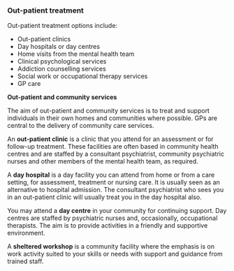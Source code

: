 ###  Out-patient treatment

Out-patient treatment options include:

  * Out-patient clinics 
  * Day hospitals or day centres 
  * Home visits from the mental health team 
  * Clinical psychological services 
  * Addiction counselling services 
  * Social work or occupational therapy services 
  * GP care 

**Out-patient and community services**

The aim of out-patient and community services is to treat and support
individuals in their own homes and communities where possible. GPs are central
to the delivery of community care services.

An **out-patient clinic** is a clinic that you attend for an assessment or for
follow-up treatment. These facilities are often based in community health
centres and are staffed by a consultant psychiatrist, community psychiatric
nurses and other members of the mental health team, as required.

A **day hospital** is a day facility you can attend from home or from a care
setting, for assessment, treatment or nursing care. It is usually seen as an
alternative to hospital admission. The consultant psychiatrist who sees you in
an out-patient clinic will usually treat you in the day hospital also.

You may attend a **day centre** in your community for continuing support. Day
centres are staffed by psychiatric nurses and, occasionally, occupational
therapists. The aim is to provide activities in a friendly and supportive
environment.

A **sheltered workshop** is a community facility where the emphasis is on work
activity suited to your skills or needs with support and guidance from trained
staff.
